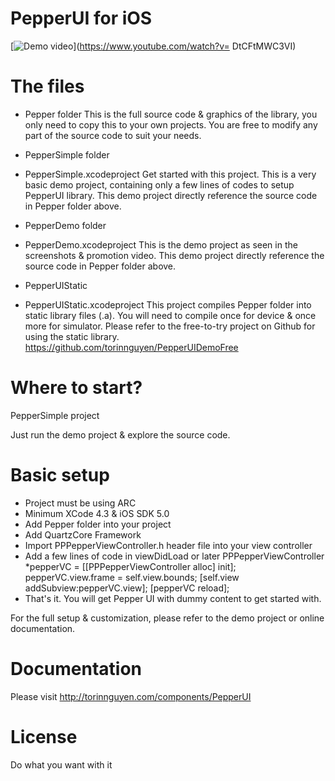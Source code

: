 PepperUI for iOS
===========================
[![Demo video](https://img.youtube.com/vi/DtCFtMWC3VI/0.jpg)](https://www.youtube.com/watch?v= DtCFtMWC3VI)


The files
===========================
* Pepper folder
  This is the full source code & graphics of the library, you only need to copy this to your own projects.
  You are free to modify any part of the source code to suit your needs.

* PepperSimple folder
* PepperSimple.xcodeproject
  Get started with this project.
  This is a very basic demo project, containing only a few lines of codes to setup PepperUI library.
  This demo project directly reference the source code in Pepper folder above.

* PepperDemo folder
* PepperDemo.xcodeproject
  This is the demo project as seen in the screenshots & promotion video.
  This demo project directly reference the source code in Pepper folder above.

* PepperUIStatic
* PepperUIStatic.xcodeproject
  This project compiles Pepper folder into static library files (.a).
  You will need to compile once for device & once more for simulator.
  Please refer to the free-to-try project on Github for using the static library.
  https://github.com/torinnguyen/PepperUIDemoFree



Where to start?
===========================

PepperSimple project

Just run the demo project & explore the source code.



Basic setup
===========================

* Project must be using ARC
* Minimum XCode 4.3 & iOS SDK 5.0
* Add Pepper folder into your project
* Add QuartzCore Framework
* Import PPPepperViewController.h header file into your view controller
* Add a few lines of code in viewDidLoad or later
              PPPepperViewController *pepperVC = [[PPPepperViewController alloc] init]; 
              pepperVC.view.frame = self.view.bounds;
              [self.view addSubview:pepperVC.view];
              [pepperVC reload];
* That's it. You will get Pepper UI with dummy content to get started with.

For the full setup & customization, please refer to the demo project or online documentation.



Documentation
===========================
Please visit http://torinnguyen.com/components/PepperUI


License
===========================
Do what you want with it
